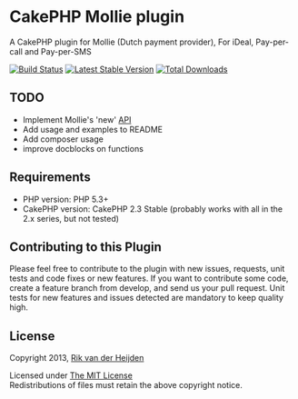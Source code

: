 # CakePHP Mollie plugin #

A CakePHP plugin for Mollie (Dutch payment provider), For iDeal, Pay-per-call and Pay-per-SMS

[![Build Status](https://travis-ci.org/djbobke/cakephp-mollie.png?branch=master)](https://travis-ci.org/djbobke/cakephp-mollie)
[![Latest Stable Version](https://poser.pugx.org/djbobke/cakephp-mollie/version.png)](https://packagist.org/packages/djbobke/cakephp-mollie)
[![Total Downloads](https://poser.pugx.org/djbobke/cakephp-mollie/downloads.png)](https://packagist.org/packages/djbobke/cakephp-mollie)

## TODO ##

* Implement Mollie's 'new' [API](https://www.mollie.nl/files/documentatie/payments-api-nl.pdf)
* Add usage and examples to README
* Add composer usage
* improve docblocks on functions

## Requirements ##

* PHP version: PHP 5.3+
* CakePHP version: CakePHP 2.3 Stable (probably works with all in the 2.x series, but not tested)

## Contributing to this Plugin ##

Please feel free to contribute to the plugin with new issues, requests, unit tests and code fixes or new features. If you want to contribute some code, create a feature branch from develop, and send us your pull request. Unit tests for new features and issues detected are mandatory to keep quality high.

## License ##

Copyright 2013, [Rik van der Heijden](http://rikvanderheijden.com)

Licensed under [The MIT License](http://www.opensource.org/licenses/mit-license.php)<br/>
Redistributions of files must retain the above copyright notice.

